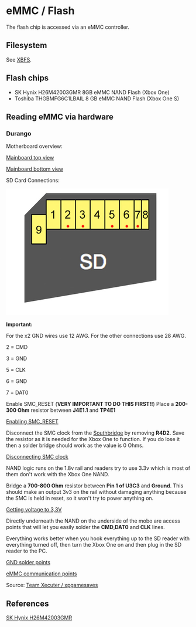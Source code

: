 # eMMC / Flash
The flash chip is accessed via an eMMC controller.

## Filesystem
See [XBFS](xbox-boot-file-system).

## Flash chips
- SK Hynix H26M42003GMR 8GB eMMC NAND Flash (Xbox One)
- Toshiba THGBMFG6C1LBAIL 8 GB eMMC NAND Flash (Xbox One S)

## Reading eMMC via hardware

### Durango
Motherboard overview:

[Mainboard top view](emmc-flash/0_durango_read_nand_mb1.png)

[Mainboard bottom view](emmc-flash/1_durango_read_nand_mb2.png)

SD Card Connections:

![SD Card pinout](emmc-flash/2_durango_read_nand_sdcard_pinout.png)

**Important:**

For the x2 GND wires use 12 AWG.
For the other connections use 28 AWG.

2 = CMD

3 = GND

5 = CLK

6 = GND

7 = DAT0

Enable SMC_RESET (**VERY IMPORTANT TO DO THIS FIRST!!**)
Place a **200-300 Ohm** resistor between **J4E1.1** and **TP4E1**

[Enabling SMC_RESET](emmc-flash/3_durango_read_nand_smcreset.png)

Disconnect the SMC clock from the [Southbridge](/southbridge) by removing **R4D2**.
Save the resistor as it is needed for the Xbox One to function. If you do lose it then a solder bridge should work as the value is 0 Ohms.

[Disconnecting SMC clock](emmc-flash/4_durango_read_nand_r4d2.png)

NAND logic runs on the 1.8v rail and readers try to use 3.3v which is most of them don't work with the Xbox One NAND.

Bridge a **700-800 Ohm** resistor between **Pin 1 of U3C3** and **Ground**. This should make an output 3v3 on the rail without damaging anything because the SMC is held in reset, so it won't try to power anything on.

[Getting voltage to 3,3V](emmc-flash/5_durango_read_nand_3v3.png)

Directly underneath the NAND on the underside of the mobo are access points that will let you easily solder the **CMD**,**DAT0** and **CLK** lines.

Everything works better when you hook everything up to the SD reader with everything turned off, then turn the Xbox One on and then plug in the SD reader to the PC.

[GND solder points](emmc-flash/6_durango_read_nand_gnd.png)

[eMMC communication points](emmc-flash/7_durango_read_nand_connection.png)

Source: [Team Xecuter / xpgamesaves](https://www.xpgamesaves.com/threads/how-to-read-write-xbox-one-nand-filesystem.95025/)

## References
[SK Hynix H26M42003GMR](https://www.electronicsdatasheets.com/manufacturers/sk-hynix/parts/h26m42003gmr)
